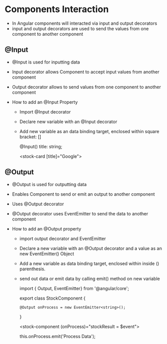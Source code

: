 # Components Interaction

-	In Angular components will interacted via input and output decorators
-	input and output decorators are used to send the values from one component to another component
	
	
##	@Input

-	@Input is used for inputting data
-	Input decorator allows Component to accept input values from another component
-	Output decorator allows to send values from one component to another component

-	How to add an @Input Property

	-	Import @Input decorator
	-	Declare new variable with an @Input decorator
	-	Add new variable as an data binding target, enclosed within square bracket: []
	
	
		@Input() title: string;
		
		<stock-card [title]="Google"></stock-card>
		
		
## @Output

-	@Output is used for outputting data
-	Enables Component to send or emit an output to another component
-	Uses @Output decorator
-	@Output decorator uses EventEmitter to send the data to another component

-	How to add an @Output property

	-	import output decorator and EventEmitter
	-	Declare a new variable with an @Output decorator and a value as an new EventEmitter() Object
	-	Add a new variable as data binding target, enclosed within inside () parenthesis.
	-	send out data or emit data by calling emit() method on new variable
	
	
		import { Output, EventEmitter} from '@angular/core';
		
		export class StockComponent {
			
			@Output onProcess = new EventEmitter<string>();
		
		}
		
		<stock-component (onProcess)="stockResult = $event"></stock-component>
		
		this.onProcess.emit('Process Data');
		
	
	
	